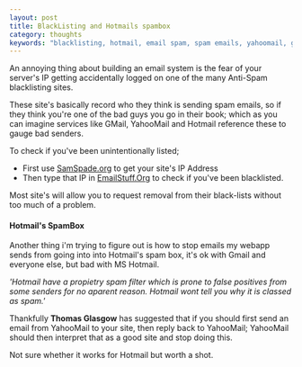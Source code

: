 ```yaml
---
layout: post
title: BlackListing and Hotmails spambox
category: thoughts
keywords: "blacklisting, hotmail, email spam, spam emails, yahoomail, gmail, yahoo inbox"
---
```


An annoying thing about building an email system is the fear of your server's IP getting accidentally logged on one of the many Anti-Spam blacklisting sites.

These site's basically record who they think is sending spam emails, so if they think you're one of the bad guys you go in their book; which as you can imagine services like GMail, YahooMail and Hotmail reference these to gauge bad senders.  

To check if you've been unintentionally listed;

* First use [SamSpade.org](http://samspade.org/) to get your site's IP Address
* Then type that IP in [EmailStuff.Org](http://emailstuff.org/) to check if you've been blacklisted.

Most site's will allow you to request removal from their black-lists without too much of a problem.

#### Hotmail's SpamBox

Another thing i'm trying to figure out is how to stop emails my webapp sends from going into into Hotmail's spam box, it's ok with Gmail and everyone else, but bad with MS Hotmail.

*'Hotmail have a propietry spam filter which is prone to false positives from some senders for no aparent reason. Hotmail wont tell you why it is classed as spam.'*

Thankfully **Thomas Glasgow** has suggested that if you should first send an email from YahooMail to your site, then reply back to YahooMail; YahooMail should then interpret that as a good site and stop doing this.

Not sure whether it works for Hotmail but worth a shot.
